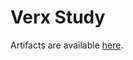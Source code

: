 # Verx Study

Artifacts are available [here](https://github.com/contract-ace/smartace-2020-experiments).
